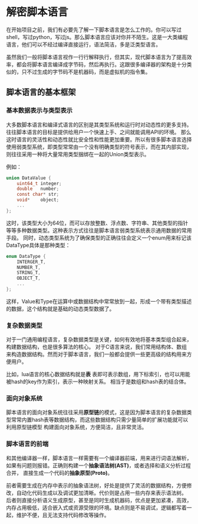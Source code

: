 解密脚本语言
=====================


在开始项目之前，我们有必要先了解一下脚本语言是怎么工作的。你可以写过shell，写过python，写过js。那么脚本语言应该对你并不陌生。这是一大类编程语言，他们可以不经过编译直接运行，语法简洁，多是泛类型语言。

虽然我们一般将脚本语言视作一行行解释执行，但其实，现代脚本语言为了提高效率，都会将脚本语言编译成字节码，然后再执行。这跟很多编译器的架构是十分类似的，只不过生成的字节码不是机器码，而是虚拟机的指令集。

## 脚本语言的基本框架

### 基本数据表示与类型表示

大多数脚本语言和编译式语言的区别是其类型系统和运行时对动态性的更多支持。往往脚本语言的目标是提供给用户一个快速上手、之间就能调用API的环境。
那么这时语言的灵活性和动态性就比安全性和性能更加重要。所以有很多脚本语言选择使用弱类型系统，即类型常常由一个没有明确类型的符号表示，而在其内部实现，则往往采用一种将大量常用类型捆绑在一起的Union类型表示。

例如：

```c
union DataValue {
    uint64_t integer;
    double   number;
    const char* str;
    void*    object;
    ...
};
```

这时，该类型大小为64位，而可以存放整数、浮点数、字符串、其他类型的指针等等多种数据类型。这种表示方式往往是脚本语言弱类型系统表示通用数据的常用手段。
同时，动态类型系统为了确保类型的正确往往会定义一个enum用来标记该DataType具体是那种类型：

```c
enum DataType {
    INTERGER_T,
    NUMBER_T,
    STRING_T,
    OBJECT_T,
    ...
};
```

这样，Value和Type在运算中或数据结构中常常放到一起，形成一个带有类型描述的数据，这个结构就是基础的动态类型数据了。

### 复杂数据类型

对于一门通用编程语言，复杂数据类型是关键，如何有效地将基本类型组合起来，构建数据结构，也是很多算法的核心。
对于C语言来说，我们常用结构体、数组来构造数据结构。然而对于脚本语言，我们一般都会提供一些更高级的结构用来方便用户。

比如，lua语言的核心数据结构就是**表**
表即可表示数组，用下标索引，也可以用能被hash的key作为索引，表示一种映射关系。
相当于是数组和hash表的结合体。




### 面向对象系统

脚本语言的面向对象系统往往采用**原型链**的模式，这是因为脚本语言的复杂数据类型常常内置hash表等数据结构，而这些数据结构只需少量简单的扩展功能就可以利用原型链模型
构建面向对象系统，方便简洁，且非常灵活。








### 脚本语言的前端

和其他编译器一样，脚本语言一样需要有一个编译器前端，用来进行词语法解析，如果有问题则报错。正确则构建一个**抽象语法树(AST)**，或者选择和语义分析过程合并，
直接生成一个代码的**抽象原型(Proto)**。

前者需要生成在内存中表示的抽象语法树，好处是提供了灵活的数据结构，方便修改，自动化代码生成以及调试更加清晰。代价则是占用一些内存来表示语法树。
后者则直接分析语义生成原型，甚至是同时生成机器码，优点是更加紧凑，高效，内存占用极低，适合嵌入式或资源受限的环境。缺点则是不易调试，逻辑都写着一起，维护不便，且无法支持代码修改等操作。

